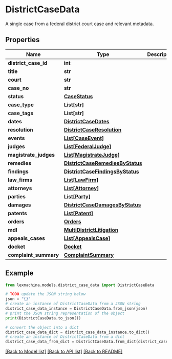 # DistrictCaseData

A single case from a federal district court case and relevant metadata.

## Properties

Name | Type | Description | Notes
------------ | ------------- | ------------- | -------------
**district_case_id** | **int** |  | 
**title** | **str** |  | 
**court** | **str** |  | 
**case_no** | **str** |  | 
**status** | [**CaseStatus**](CaseStatus.md) |  | 
**case_type** | **List[str]** |  | 
**case_tags** | **List[str]** |  | 
**dates** | [**DistrictCaseDates**](DistrictCaseDates.md) |  | 
**resolution** | [**DistrictCaseResolution**](DistrictCaseResolution.md) |  | [optional] 
**events** | [**List[CaseEvent]**](CaseEvent.md) |  | 
**judges** | [**List[FederalJudge]**](FederalJudge.md) |  | 
**magistrate_judges** | [**List[MagistrateJudge]**](MagistrateJudge.md) |  | 
**remedies** | [**DistrictCaseRemediesByStatus**](DistrictCaseRemediesByStatus.md) |  | 
**findings** | [**DistrictCaseFindingsByStatus**](DistrictCaseFindingsByStatus.md) |  | 
**law_firms** | [**List[LawFirm]**](LawFirm.md) |  | 
**attorneys** | [**List[Attorney]**](Attorney.md) |  | 
**parties** | [**List[Party]**](Party.md) |  | 
**damages** | [**DistrictCaseDamagesByStatus**](DistrictCaseDamagesByStatus.md) |  | 
**patents** | [**List[Patent]**](Patent.md) |  | 
**orders** | [**Orders**](Orders.md) |  | 
**mdl** | [**MultiDistrictLitigation**](MultiDistrictLitigation.md) |  | 
**appeals_cases** | [**List[AppealsCase]**](AppealsCase.md) |  | 
**docket** | [**Docket**](Docket.md) |  | 
**complaint_summary** | [**ComplaintSummary**](ComplaintSummary.md) |  | 

## Example

```python
from lexmachina.models.district_case_data import DistrictCaseData

# TODO update the JSON string below
json = "{}"
# create an instance of DistrictCaseData from a JSON string
district_case_data_instance = DistrictCaseData.from_json(json)
# print the JSON string representation of the object
print(DistrictCaseData.to_json())

# convert the object into a dict
district_case_data_dict = district_case_data_instance.to_dict()
# create an instance of DistrictCaseData from a dict
district_case_data_from_dict = DistrictCaseData.from_dict(district_case_data_dict)
```
[[Back to Model list]](../README.md#documentation-for-models) [[Back to API list]](../README.md#documentation-for-api-endpoints) [[Back to README]](../README.md)


